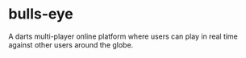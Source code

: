 # bulls-eye
A darts multi-player online platform where users can play in real time against other users around the globe.
